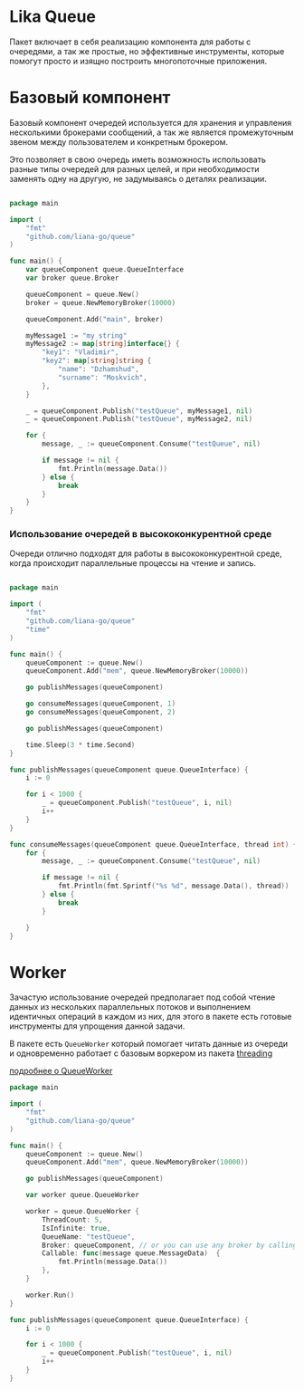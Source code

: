 # Lika Queue

Пакет включает в себя реализацию компонента для работы с очередями, а так же простые, но эффективные инструменты, которые
помогут просто и изящно построить многопоточные приложения.

# Базовый компонент

Базовый компонент очередей используется для хранения и управления несколькими брокерами сообщений, а так же является промежуточным
звеном между пользователем и конкретным брокером.

Это позволяет в свою очередь иметь возможность использовать разные типы очередей для разных целей, и при необходимости
заменять одну на другую, не задумываясь о деталях реализации.

```go

package main

import (
	"fmt"
	"github.com/liana-go/queue"
)

func main() {
	var queueComponent queue.QueueInterface
	var broker queue.Broker

	queueComponent = queue.New()
	broker = queue.NewMemoryBroker(10000)

	queueComponent.Add("main", broker)

	myMessage1 := "my string"
	myMessage2 := map[string]interface{} {
		"key1": "Vladimir",
		"key2": map[string]string {
			"name": "Dzhamshud",
			"surname": "Moskvich",
		},
	}

	_ = queueComponent.Publish("testQueue", myMessage1, nil)
	_ = queueComponent.Publish("testQueue", myMessage2, nil)

	for {
		message, _ := queueComponent.Consume("testQueue", nil)

		if message != nil {
			fmt.Println(message.Data())
		} else {
			break
		}
	}
}


```


### Использование очередей в высококонкурентной среде
Очереди отлично подходят для работы в высококонкурентной среде, когда происходит параллельные процессы на чтение и запись.

```go

package main

import (
	"fmt"
	"github.com/liana-go/queue"
	"time"
)

func main() {
	queueComponent := queue.New()
	queueComponent.Add("mem", queue.NewMemoryBroker(10000))

	go publishMessages(queueComponent)

	go consumeMessages(queueComponent, 1)
	go consumeMessages(queueComponent, 2)

	go publishMessages(queueComponent)

	time.Sleep(3 * time.Second)
}

func publishMessages(queueComponent queue.QueueInterface) {
	i := 0

	for i < 1000 {
		_ = queueComponent.Publish("testQueue", i, nil)
		i++
	}
}

func consumeMessages(queueComponent queue.QueueInterface, thread int) {
	for {
		message, _ := queueComponent.Consume("testQueue", nil)

		if message != nil {
			fmt.Println(fmt.Sprintf("%s %d", message.Data(), thread))
		} else {
			break
		}

	}
}

```

# Worker

Зачастую использование очередей предполагает под собой чтение данных из нескольких параллельных потоков и выполнением идентичных
операций в каждом из них, для этого в пакете есть готовые инструменты для упрощения данной задачи.

В пакете есть `QueueWorker` который помогает читать данные из очереди и одновременно работает с базовым воркером из пакета
[threading](https://github.com/liana-go/threading)

[подробнее о QueueWorker](queue_worker.md)

```go
package main

import (
	"fmt"
	"github.com/liana-go/queue"
)

func main() {
	queueComponent := queue.New()
	queueComponent.Add("mem", queue.NewMemoryBroker(10000))

	go publishMessages(queueComponent)

	var worker queue.QueueWorker

	worker = queue.QueueWorker {
		ThreadCount: 5,
		IsInfinite: true,
		QueueName: "testQueue",
		Broker: queueComponent, // or you can use any broker by calling queueComponent.Broker("mySpecialBroker")
		Callable: func(message queue.MessageData)  {
			fmt.Println(message.Data())
		},
	}

	worker.Run()
}

func publishMessages(queueComponent queue.QueueInterface) {
	i := 0

	for i < 1000 {
		_ = queueComponent.Publish("testQueue", i, nil)
		i++
	}
}

```